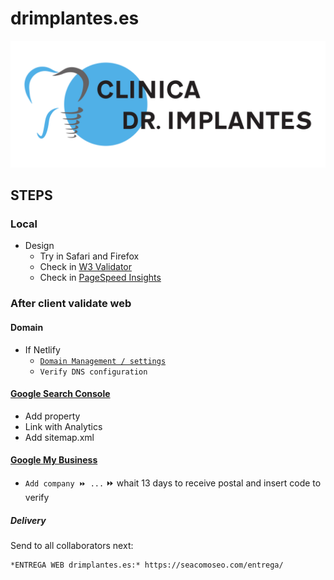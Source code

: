 # drimplantes.es

[![drimplantes.es](/assets/media/logo.png)](https://drimplantes.es/)


## STEPS


### Local

- Design
  - Try in Safari and Firefox
  - Check in [W3 Validator](https://validator.w3.org/)
  - Check in [PageSpeed Insights](https://pagespeed.web.dev/)


### After client validate web


#### Domain

- If Netlify
  - [`Domain Management / settings`](https://app.netlify.com/sites/drimplantes/settings/domain)
  - `Verify DNS configuration`


#### [Google Search Console](https://search.google.com/search-console)

- Add property
- Link with Analytics
- Add sitemap.xml


#### [Google My Business](https://business.google.com/)

- `Add company ⏩ ...` ⏩ whait 13 days to receive postal and insert code to verify


##### Delivery

Send to all collaborators next:

```
*ENTREGA WEB drimplantes.es:* https://seacomoseo.com/entrega/
```

